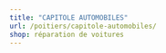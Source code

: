 ```yaml
---
title: "CAPITOLE AUTOMOBILES"
url: /poitiers/capitole-automobiles/
shop: réparation de voitures
---
```

